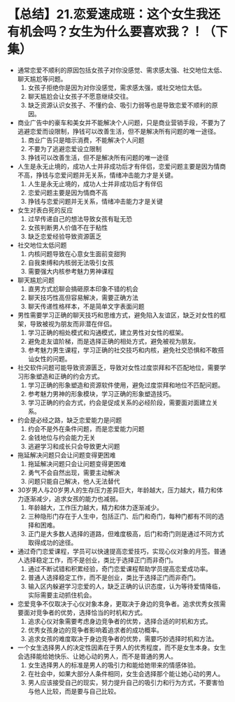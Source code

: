 # 【总结】21.恋爱速成班：这个女生我还有机会吗？女生为什么要喜欢我？！（下集）

-   通常恋爱不顺利的原因包括女孩子对你没感觉、需求感太强、社交地位太低、聊天尴尬等问题。
    1.  女孩子拒绝你是因为对你没感觉，需求感太强，或社交地位太低。
    2.  聊天尴尬会让女孩子不愿意继续交往。
    3.  缺乏资源认识女孩子、不懂约会、吸引力弱等也是导致恋爱不顺利的原因。
-   商业广告中的豪车和美女并不能解决个人问题，只是商业营销手段，不要为了逃避恋爱而设限制，挣钱可以改善生活，但不是解决所有问题的唯一途径。
    1.  商业广告只是暗示消费，不能解决个人问题
    2.  不要为了逃避恋爱设立限制
    3.  挣钱可以改善生活，但不是解决所有问题的唯一途径
-   人生是永无止境的，成功人士并非成功后才有伴侣，恋爱问题主要是因为情商不高，挣钱与恋爱问题并无关系，情绪冲击能力才是关键。
    1.  人生是永无止境的，成功人士并非成功后才有伴侣
    2.  恋爱问题主要是因为情商不高
    3.  挣钱与恋爱问题并无关系，情绪冲击能力才是关键
-   女生对表白死的反应
    1.  过早传递自己的想法导致女孩有耻无恐
    2.  女孩判断男人价值不在于粘性
    3.  缺乏恋爱经验导致资源匮乏
-   社交地位太低问题
    1.  内核问题导致在心意女生面前变甜狗
    2.  自我束缚和内核弱无法吸引女孩
    3.  需要强大内核参考魅力男神课程
-   聊天尴尬问题
    1.  直男方式尬聊会搞砸原本印象不错的机会
    2.  聊天技巧性高但容易解决，需要正确方法
    3.  聊天传递性格样本，不是简单文字表面问题
-   男性需要学习正确的聊天技巧和思维方式，避免陷入友谊区，缺乏对女性的框架，导致被视为朋友而非潜在伴侣。
    1.  学习正确的相处模式和沟通模式，建立男性对女性的框架。
    2.  避免走友谊阶梯，而是选择正确的相处方式，避免被视为朋友。
    3.  参考魅力男生课程，学习正确的社交技巧和内核，避免社交恐惧和不敢搭讪女性的问题。
-   社交软件问题可能导致资源匮乏，导致对女性过度崇拜和不匹配地位，需要学习形象塑造和正确的约会方式。
    1.  学习正确的形象塑造和资源软件使用，避免过度崇拜和地位不匹配问题。
    2.  参考魅力男神的形象模块，学习正确的形象塑造技巧。
    3.  学习正确的约会方式，约会是促成关系的必经阶段，需要面对面建立关系。
-   约会是必经之路，缺乏恋爱能力是问题
    1.  约会不是外在条件问题，而是恋爱能力问题
    2.  金钱地位与约会能力无关
    3.  逃避学习和成长只会导致更大问题
-   拖延解决问题只会让问题变得更困难
    1.  拖延解决问题只会让问题变得更困难
    2.  勇气不会自然出现，需要主动解决
    3.  问题只能自己解决，他人无法替代
-   30岁男人与20岁男人的生存压力差异巨大，年龄越大，压力越大，精力和体力逐渐减少，追求女孩的能力也减弱。
    1.  年龄越大，工作压力越大，精力和体力逐渐减少。
    2.  三种隐形门存在于人生中，包括正门、后门和奇门，每种门都有不同的选择和困难。
    3.  正门是大多数人选择的道路，但难度极高，后门和奇门则是通过不同方式取得成功的途径。
-   通过奇门恋爱课程，学员可以快速提高恋爱技巧，实现心仪对象的月签。普通人选择稳定工作，而不是创业，类比于选择正门而非奇门。
    1.  通过不断试错和积累经验，奇门恋爱课程帮助学员提高恋爱成功率。
    2.  普通人选择稳定工作，而不是创业，类比于选择正门而非奇门。
    3.  输入区内躲避学习恋爱的人，缺乏正确的认识态度，认为等待爱情降临，实际需要主动抓住机会。
-   恋爱竞争不仅取决于心仪对象本身，更取决于身边的竞争者。追求优秀女孩需要面对竞争者的优势，选择恰当的时机和方式。
    1.  追求心仪对象需要考虑身边竞争者的优势，选择合适的时机和方式。
    2.  优秀女孩身边的竞争者影响着追求者的成功概率。
    3.  追求女孩的难度取决于身边竞争者的优势，需要巧妙选择时机和方法。
-   一个女生选择男人的决定性因素在于男人的优秀程度，而不是女生本身。女生会选择能给她快乐、让她心动的男人，而不是普通的男人。
    1.  女生选择男人的标准是男人的吸引力和能给她带来的情感体验。
    2.  在社会中，如果大部分人条件相同，女生会选择那个能让她心动的男人。
    3.  男人应该接受自己的现实，努力提升自己的吸引力和行为方式，不要害怕与他人比较，而是要与自己比较。